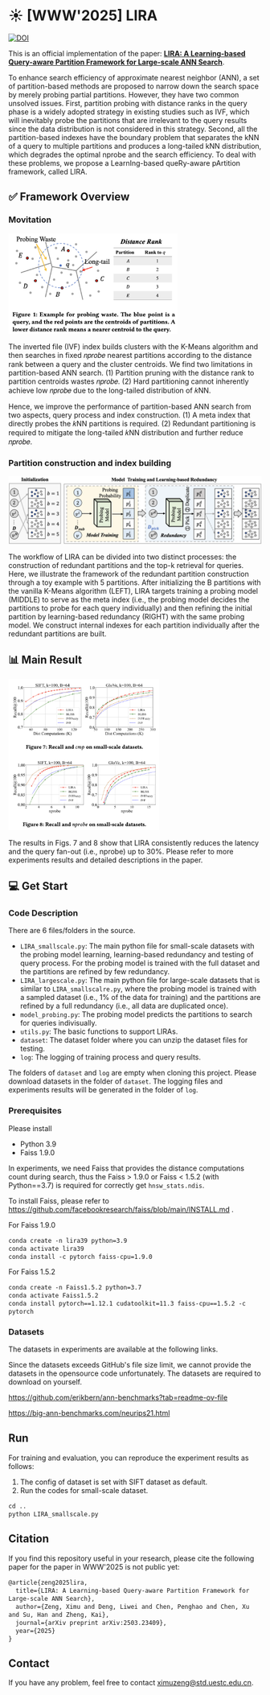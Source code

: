 # :sunny: [WWW'2025] LIRA
[![DOI](https://zenodo.org/badge/919929907.svg)](https://doi.org/10.5281/zenodo.14836338)


This is an official implementation of the paper: [**LIRA: A Learning-based Query-aware Partition Framework for Large-scale ANN Search**](https://arxiv.org/abs/2503.23409).

To enhance search efficiency of approximate nearest neighbor (ANN), a set of partition-based methods are proposed to narrow down the search space by merely probing partial partitions. However, they have two common unsolved issues. First, partition probing with distance ranks in the query phase is a widely adopted strategy in existing studies such as IVF, which will inevitably probe the partitions that are irrelevant to the query results since the data distribution is not considered in this strategy. Second, all the partition-based indexes have the boundary problem that separates the kNN of a query to multiple partitions and produces a long-tailed kNN distribution, which degrades the optimal nprobe and the search efficiency. To deal with these problems, we propose a LearnIng-based queRy-aware pArtition framework, called LIRA. 


## :white_check_mark: Framework Overview

### Movitation
<img src="./figs/motivation.png" height="200" alt="Sample Image">

The inverted file (IVF) index builds clusters with the K-Means algorithm and then searches in fixed 𝑛𝑝𝑟𝑜𝑏𝑒 nearest partitions according to the distance rank between a query and the cluster centroids. We find two limitations in partition-based ANN search. (1) Partition pruning with the distance rank to partition centroids wastes 𝑛𝑝𝑟𝑜𝑏𝑒. (2) Hard partitioning cannot inherently achieve low 𝑛𝑝𝑟𝑜𝑏𝑒 due to the long-tailed distribution of 𝑘NN.

Hence, we improve the performance of partition-based ANN search from two aspects, query process and index construction. (1) A meta index that directly probes the 𝑘NN partitions is required. (2) Redundant partitioning is required to mitigate the long-tailed 𝑘NN distribution and further reduce 𝑛𝑝𝑟𝑜𝑏𝑒.

### Partition construction and index building

![Sample Image](./figs/framework.png)

The workflow of LIRA can be divided into two distinct processes: the construction of redundant partitions and the top-k retrieval for queries.
Here, we illustrate the framework of the redundant partition construction through a toy example with 5 partitions.
After initializing the B partitions with the vanilla K-Means algorithm (LEFT), LIRA targets training a probing model (MIDDLE) to serve as the meta index (i.e., the probing model decides the partitions to probe for each query individually) and then refining the initial partition by learning-based redundancy (RIGHT) with the same probing model. We construct internal indexes for each partition individually after the redundant partitions are built.


## :bar_chart: Main Result
<img src="./figs/result_small_scale.png" width="300" alt="Sample Image">

The results in Figs. 7 and 8 show that LIRA consistently reduces the latency and the query fan-out (i.e., nprobe) up to 30%. 
Please refer to more experiments results and detailed descriptions in the paper.


## :computer: Get Start

### Code Description
There are 6 files/folders in the source.
- `LIRA_smallscale.py`: The main python file for small-scale datasets with the probing model learning, learning-based redundancy and testing of query process. For the probing model is trained with the full dataset and the partitions are refined by few redundancy.
- `LIRA_largescale.py`: The main python file for large-scale datasets that is similar to `LIRA_smallscalre.py`, where the probing model is trained with a sampled dataset (i.e., 1% of the data for training) and the partitions are refined by a full redundancy (i.e., all data are duplicated once).
- `model_probing.py`: The probing model predicts the partitions to search for queries indivisually.
- `utils.py`: The basic functions to support LIRAs.
- `dataset`: The dataset folder where you can unzip the dataset files for testing.
- `log`: The logging of training process and query results.

The folders of `dataset` and `log` are empty when cloning this project. Please download datasets in the folder of `dataset`. The logging files and experiments results will be generated in the folder of `log`.


### Prerequisites

Please install
- Python 3.9
- Faiss 1.9.0

In experiments, we need Faiss that provides the distance computations count during search, thus the Faiss > 1.9.0 or Faiss < 1.5.2 (with Python==3.7) is required for correctly get `hnsw_stats.ndis`.

To install Faiss, please refer to https://github.com/facebookresearch/faiss/blob/main/INSTALL.md .



For Faiss 1.9.0
```
conda create -n lira39 python=3.9
conda activate lira39
conda install -c pytorch faiss-cpu=1.9.0
```


For Faiss 1.5.2
```
conda create -n Faiss1.5.2 python=3.7
conda activate Faiss1.5.2
conda install pytorch==1.12.1 cudatoolkit=11.3 faiss-cpu==1.5.2 -c pytorch
```


### Datasets


The datasets in experiments are available at the following links. 

Since the datasets exceeds GitHub's file size limit, we cannot provide the datasets in the opensource code unfortunately. The datasets are required to download on yourself.

https://github.com/erikbern/ann-benchmarks?tab=readme-ov-file

https://big-ann-benchmarks.com/neurips21.html



## Run

For training and evaluation, you can reproduce the experiment results as follows:
1. The config of dataset is set with SIFT dataset as default.
2. Run the codes for small-scale dataset.

```
cd ..
python LIRA_smallscale.py
```

## Citation
If you find this repository useful in your research, please cite the following paper for the paper in WWW'2025 is not public yet:
```
@article{zeng2025lira,
  title={LIRA: A Learning-based Query-aware Partition Framework for Large-scale ANN Search},
  author={Zeng, Ximu and Deng, Liwei and Chen, Penghao and Chen, Xu and Su, Han and Zheng, Kai},
  journal={arXiv preprint arXiv:2503.23409},
  year={2025}
}
```

## Contact
If you have any problem, feel free to contact ximuzeng@std.uestc.edu.cn.





